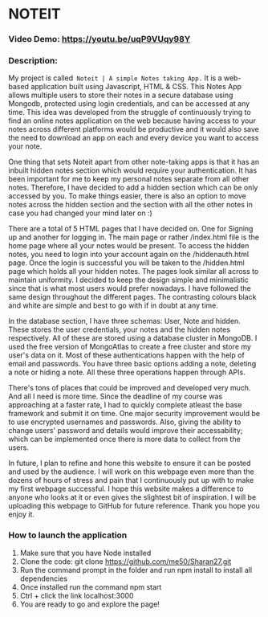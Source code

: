 # NOTEIT
### Video Demo: <https://youtu.be/uqP9VUqy98Y>
### Description:
My project is called``` Noteit | A simple Notes taking App.```
It is a web-based application built using Javascript, HTML & CSS. This Notes App allows multiple users to store their notes in a secure database using Mongodb, protected using login credentials, and can be accessed at any time. This idea was developed from the struggle of continuously trying to find an online notes application on the web because having access to your notes across different platforms would be productive and it would also save the need to download an app on each and every device you want to access your note.

One thing that sets Noteit apart from other note-taking apps is that it has an inbuilt hidden notes section which would require your authentication. It has been important for me to keep my personal notes separate from all other notes. Therefore, I have decided to add a hidden section which can be only accessed by you. To make things easier, there is also an option to move notes across the hidden section and the section with all the other notes in case you had changed your mind later on :)

There are a total of 5 HTML pages that I have decided on. One for Signing up and another for logging in. The main page or rather /index.html file is the home page where all your notes would be present. To access the hidden notes, you need to login into your account again on the  /hiddenauth.html page. Once the login is successful you will be taken to the /hidden.html page which holds all your hidden notes. The pages look similar all across to maintain uniformity. I decided to keep the design simple and minimalistic since that is what most users would prefer nowadays. I have followed the same design throughout the different pages. The contrasting colours black and white are simple and best to go with if in doubt at any time.

In the database section, I have three schemas: User, Note and hidden. These stores the user credentials, your notes and the hidden notes respectively. All of these are stored using a database cluster in MongoDB. I used the free version of MongoAtlas to create a free cluster and store my user's data on it. Most of these authentications happen with the help of email and passwords. You have three basic options adding a note, deleting a note or hiding a note. All these three operations happen through APIs.

There's tons of places that could be improved and developed very much. And all I need is more time. Since the deadline of my course was approaching at a faster rate, I had to quickly complete atleast the base framework and submit it on time. One major security improvement would be to use encrypted usernames and passwords. Also, giving the ability to change users' password and details would improve their accessability; which can be implemented once there is more data to collect from the users.

In future, I plan to refine and hone this website to ensure it can be posted and used by the audience. I will work on this webpage even more than the dozens of hours of stress and pain that I continuously put up with to make my first webpage successful. I hope this website makes a difference to anyone who looks at it or even gives the slightest bit of inspiration. I will be uploading this webpage to GitHub for future reference. Thank you hope you enjoy it.


### How to launch the application
1. Make sure that you have Node installed
2. Clone the code: git clone <https://github.com/me50/Sharan27.git>
3. Run the command prompt in the folder and run npm install to install all dependencies
4. Once installed run the command npm start
5. Ctrl + click the link localhost:3000
6. You are ready to go and explore the page!
